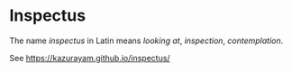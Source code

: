 # Inspectus

The name *inspectus* in Latin means *looking at*, *inspection*, *contemplation*.

See https://kazurayam.github.io/inspectus/
